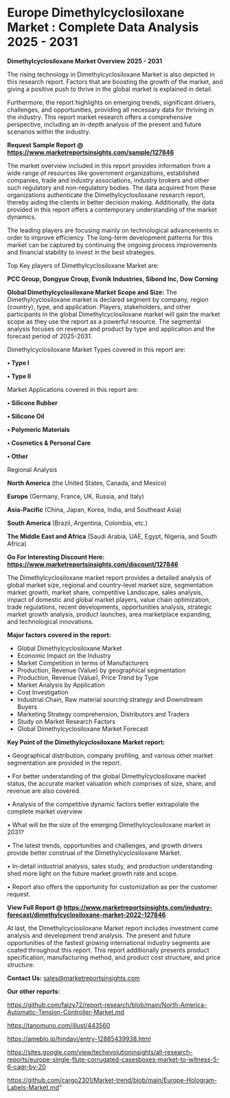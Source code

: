 # Europe Dimethylcyclosiloxane Market : Complete Data Analysis 2025 - 2031

<Strong> Dimethylcyclosiloxane Market Overview 2025 - 2031</strong>

The rising technology in Dimethylcyclosiloxane Market is also depicted in this research report. Factors that are boosting the growth of the market, and giving a positive push to thrive in the global market is explained in detail.

Furthermore, the report highlights on emerging trends, significant drivers, challenges, and opportunities, providing all necessary data for thriving in the industry. This report market research offers a comprehensive perspective, including an in-depth analysis of the present and future scenarios within the industry.

<strong>Request Sample Report @ <a href=https://www.marketreportsinsights.com/sample/127846>https://www.marketreportsinsights.com/sample/127846</a></strong>

The market overview included in this report provides information from a wide range of resources like government organizations, established companies, trade and industry associations, industry brokers and other such regulatory and non-regulatory bodies. The data acquired from these organizations authenticate the Dimethylcyclosiloxane research report, thereby aiding the clients in better decision making. Additionally, the data provided in this report offers a contemporary understanding of the market dynamics.

The leading players are focusing mainly on technological advancements in order to improve efficiency. The long-term development patterns for this market can be captured by continuing the ongoing process improvements and financial stability to invest in the best strategies.

Top Key players of Dimethylcyclosiloxane Market are:

<strong>PCC Group, Dongyue Croup, Evonik Industries, Sibond Inc, Dow Corning</strong>

<strong><b>Global Dimethylcyclosiloxane Market Scope and Size:</b></strong>
The Dimethylcyclosiloxane market is declared segment by company, region (country), type, and application. Players, stakeholders, and other participants in the global Dimethylcyclosiloxane market will gain the market scope as they use the report as a powerful resource. The segmental analysis focuses on revenue and product by type and application and the forecast period of 2025-2031.

Dimethylcyclosiloxane Market Types covered in this report are:

<strong>• Type I

• Type II</strong>

Market Applications covered in this report are:

<strong>• Silicone Rubber

• Silicone Oil

• Polymeric Materials

• Cosmetics & Personal Care

• Other</strong> 

Regional Analysis

<strong>North America</strong> (the United States, Canada, and Mexico)

<strong>Europe</strong> (Germany, France, UK, Russia, and Italy)

<strong>Asia-Pacific</strong> (China, Japan, Korea, India, and Southeast Asia)

<strong>South America</strong> (Brazil, Argentina, Colombia, etc.)

<strong>The Middle East and Africa</strong> (Saudi Arabia, UAE, Egypt, Nigeria, and South Africa)

<strong>Go For Interesting Discount Here: <a href=https://www.marketreportsinsights.com/discount/127846>https://www.marketreportsinsights.com/discount/127846</a></strong>

The Dimethylcyclosiloxane market report provides a detailed analysis of global market size, regional and country-level market size, segmentation market growth, market share, competitive Landscape, sales analysis, impact of domestic and global market players, value chain optimization, trade regulations, recent developments, opportunities analysis, strategic market growth analysis, product launches, area marketplace expanding, and technological innovations.

<strong><b>Major factors covered in the report:</b></strong>
<ul>
  <li>Global Dimethylcyclosiloxane Market </li>
  <li>Economic Impact on the Industry</li>
  <li>Market Competition in terms of Manufacturers</li>
  <li>Production, Revenue (Value) by geographical segmentation</li>
  <li>Production, Revenue (Value), Price Trend by Type</li>
  <li>Market Analysis by Application</li>
  <li>Cost Investigation</li>
  <li>Industrial Chain, Raw material sourcing strategy and Downstream Buyers</li>
  <li>Marketing Strategy comprehension, Distributors and Traders</li>
  <li>Study on Market Research Factors</li>
  <li>Global Dimethylcyclosiloxane Market Forecast</li>
</ul>

<strong><b>Key Point of the Dimethylcyclosiloxane Market report:</b></strong>

• Geographical distribution, company profiling, and various other market segmentation are provided in the report.

• For better understanding of the global Dimethylcyclosiloxane market status, the accurate market valuation which comprises of size, share, and revenue are also covered.

• Analysis of the competitive dynamic factors better extrapolate the complete market overview

• What will be the size of the emerging Dimethylcyclosiloxane market in 2031?

• The latest trends, opportunities and challenges, and growth drivers provide better construal of the Dimethylcyclosiloxane Market.

• In-detail industrial analysis, sales study, and production understanding shed more light on the future market growth rate and scope.

• Report also offers the opportunity for customization as per the customer request.

<strong><b>View Full Report @ <a href=https://www.marketreportsinsights.com/industry-forecast/dimethylcyclosiloxane-market-2022-127846>https://www.marketreportsinsights.com/industry-forecast/dimethylcyclosiloxane-market-2022-127846</a></b></strong>


At last, the Dimethylcyclosiloxane Market report includes investment come analysis and development trend analysis. The present and future opportunities of the fastest growing international industry segments are coated throughout this report. This report additionally presents product specification, manufacturing method, and product cost structure, and price structure.

<strong>Contact Us:</strong>
sales@marketreportsinsights.com

<strong>Our other reports:</strong>

<a href=https://github.com/faizy72/report-research/blob/main/North-America-Automatic-Tension-Controller-Market.md>https://github.com/faizy72/report-research/blob/main/North-America-Automatic-Tension-Controller-Market.md</a>

<a href=https://tanomuno.com/illust/443560>https://tanomuno.com/illust/443560</a>

<a href=https://ameblo.jp/hindavi/entry-12885439938.html>https://ameblo.jp/hindavi/entry-12885439938.html</a>

<a href=https://sites.google.com/view/techevolutioninsights/all-research-reports/europe-single-flute-corrugated-casesboxes-market-to-witness-5-6-cagr-by-20>https://sites.google.com/view/techevolutioninsights/all-research-reports/europe-single-flute-corrugated-casesboxes-market-to-witness-5-6-cagr-by-20</a>

<a href=https://github.com/cargo2301/Market-trend/blob/main/Europe-Hologram-Labels-Market.md>https://github.com/cargo2301/Market-trend/blob/main/Europe-Hologram-Labels-Market.md</a>"
